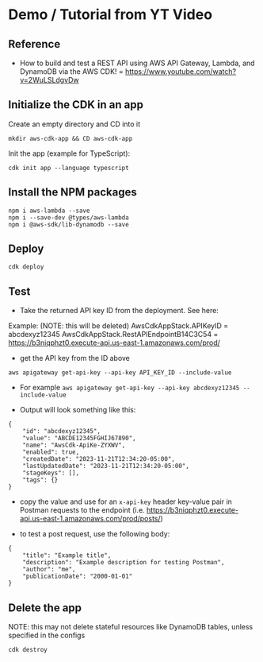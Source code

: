 # Demo / Tutorial from YT Video

## Reference 
- How to build and test a REST API using AWS API Gateway, Lambda, and DynamoDB via the AWS CDK! = https://www.youtube.com/watch?v=2WuLSLdgvDw

## Initialize the CDK in an app
Create an empty directory and CD into it
```
mkdir aws-cdk-app && CD aws-cdk-app
```

Init the app (example for TypeScript):
```
cdk init app --language typescript
```

## Install the NPM packages
```
npm i aws-lambda --save 
npm i --save-dev @types/aws-lambda
npm i @aws-sdk/lib-dynamodb --save
```

## Deploy 
```
cdk deploy
```

## Test
- Take the returned API key ID from the deployment.  See here:

Example: 
(NOTE: this will be deleted)
AwsCdkAppStack.APIKeyID = abcdexyz12345
AwsCdkAppStack.RestAPIEndpointB14C3C54 = https://b3niqphzt0.execute-api.us-east-1.amazonaws.com/prod/

- get the API key from the ID above
```
aws apigateway get-api-key --api-key API_KEY_ID --include-value
```

- For example `aws apigateway get-api-key --api-key abcdexyz12345 --include-value`

- Output will look something like this:
```
{
    "id": "abcdexyz12345",
    "value": "ABCDE12345FGHIJ67890",
    "name": "AwsCdk-ApiKe-ZYXWV",
    "enabled": true,
    "createdDate": "2023-11-21T12:34:20-05:00",
    "lastUpdatedDate": "2023-11-21T12:34:20-05:00",
    "stageKeys": [],
    "tags": {}
}
```

- copy the value and use for an `x-api-key` header key-value pair in Postman requests to the endpoint (i.e. https://b3niqphzt0.execute-api.us-east-1.amazonaws.com/prod/posts/)

- to test a post request, use the following body:
```
{
	"title": "Example title",
	"description": "Example description for testing Postman",
	"author": "me",
	"publicationDate": "2000-01-01"
}
```

## Delete the app 
NOTE: this may not delete stateful resources like DynamoDB tables, unless specified in the configs
```
cdk destroy
```
